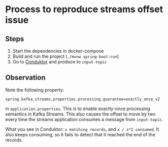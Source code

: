# Process to reproduce streams offset issue

## Steps

1. Start the dependencies in docker-compose
2. Build and run the project (`./mvnw spring-boot:run`)
3. Go to [Conduktor](http://localhost:8080) and produce to `input-topic`

## Observation
Note the following property:
```
spring.kafka.streams.properties.processing.guarantee=exactly_once_v2
```
in `application.properties`. This is to enable exactly-once processing semantics in Kafka Streams.
This also causes the offset to move by two every time the streams application consumes a message from `input-topic`.

What you see in Conduktor: `x matching records`, and `x / x*2 consumed`. It also keeps consuming, so it fails to detect that it reached the end of the records.
